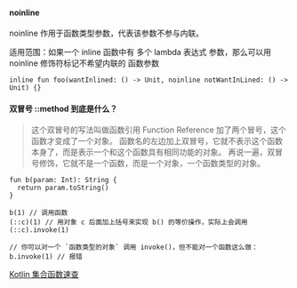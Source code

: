 #### noinline

noinline 作用于函数类型参数，代表该参数不参与内联。

适用范围：如果一个 inline 函数中有 多个 lambda 表达式 参数，那么可以用 noinline 修饰符标记不希望内联的 函数参数

```
inline fun foo(wantInlined: () -> Unit, noinline notWantInLined: () -> Unit) {}
```

#### 双冒号 ::method 到底是什么？

>这个双冒号的写法叫做函数引用 Function Reference 加了两个冒号，这个函数才变成了一个对象。 函数名的左边加上双冒号，它就不表示这个函数本身了，而是表示一个和这个函数具有相同功能的对象。
> 再说一遍，双冒号修饰，它就不是一个函数，而是一个对象，一个函数类型的对象。

```
fun b(param: Int): String {
  return param.toString()
}

b(1) // 调用函数
(::c)(1) // 用对象 c 后面加上括号来实现 b() 的等价操作，实际上会调用 (::c).invoke(1)

// 你可以对一个 `函数类型的对象` 调用 invoke()，但不能对一个函数这么做：
b.invoke(1) // 报错
```

[Kotlin 集合函数速查](https://mp.weixin.qq.com/s/xRTiSQZ3v_u0DQTwG0H04A)